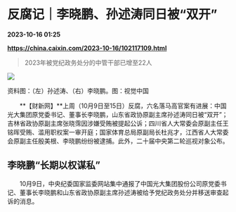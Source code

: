 # 反腐记｜李晓鹏、孙述涛同日被“双开”

**2023-10-16 01:25**

**https://china.caixin.com/2023-10-16/102117109.html**

> 2023年被党纪政务处分的中管干部已增至22人

  

![](https://img.caixin.com/2023-10-16/169741275173961_840_560.jpg)

资料图：（左）孙述涛、（右）李晓鹏。图：视觉中国

  

　　**【财新网】**上周（10月9日至15日）反腐，六名落马高官案有进展：中国光大集团原党委书记、董事长李晓鹏，山东省政协原副主席孙述涛同日被“双开”；吉林省政协原副主席张晓霈因涉嫌受贿被提起公诉；四川省人大常委会原副主任王铭晖受贿、滥用职权案一审开庭；国家体育总局原副局长杜兆才，江西省人大常委会原副主任殷美根、李晓鹏纷纷被逮捕。此外，二十届中央第二轮巡视对象公布。

李晓鹏“长期以权谋私”
-----------

　　10月9日，中央纪委国家监委网站集中通报了中国光大集团股份公司原党委书记、董事长李晓鹏和山东省政协原副主席孙述涛被给予党纪政务处分并移送审查起诉的消息。